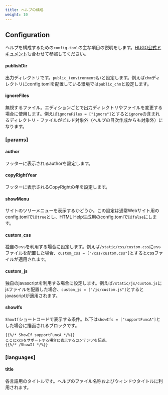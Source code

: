 ```yaml
---
title: ヘルプの構成
weight: 10
---
```


## Configuration

ヘルプを構成するための`config.toml`の主な項目の説明をします。[HUGO公式ドキュメント](https://gohugo.io/getting-started/configuration/)も合わせて参照してください。

#### publishDir

出力ディレクトリです。`public_(environment名)`と設定します。例えば`chm`ディレクトリにconfig.tomlを配置している環境では`public_chm`と設定します。

#### ignoreFiles

無視するファイル。エディションごとで出力ディレクトリやファイルを変更する場合に使用します。例えば`ignoreFiles = ["ignore"]`とすると`ignore`の含まれるディレクトリ・ファイルがビルド対象外（ヘルプの目次作成からも対象外）になります。



### [params]

#### author

フッターに表示されるauthorを設定します。

#### copyRightYear

フッターに表示されるCopyRightの年を設定します。

#### showMenu

サイトのツリーメニューを表示するかどうか。この設定は通常Webサイト用のconfig.tomlでは`true`とし、HTML Help生成用のconfig.tomlでは`false`にします。

#### custom_css

独自のcssを利用する場合に設定します。例えば`/static/css/custom.css`にcssファイルを配置した場合、`custom_css = ["/css/custom.css"]`とするとcssファイルが適用されます。

#### custom_js

独自のjavascriptを利用する場合に設定します。例えば`/static/js/custom.js`にjsファイルを配置した場合、`custom_js = ["/js/custom.js"]`とするとjavascriptが適用されます。

#### showIfs

`ShowIf`ショートコードで表示する条件。以下は`showIfs = ["supportFuncA"]`とした場合に描画されるブロックです。

```
{{%/* ShowIf supportFuncA */%}}
ここにxxxをサポートする場合に表示するコンテンツを記述。
{{%/* /ShowIf */%}}
```

### [languages]

#### title

各言語用のタイトルです。ヘルプのファイル名称およびウィンドウタイトルに利用されます。

